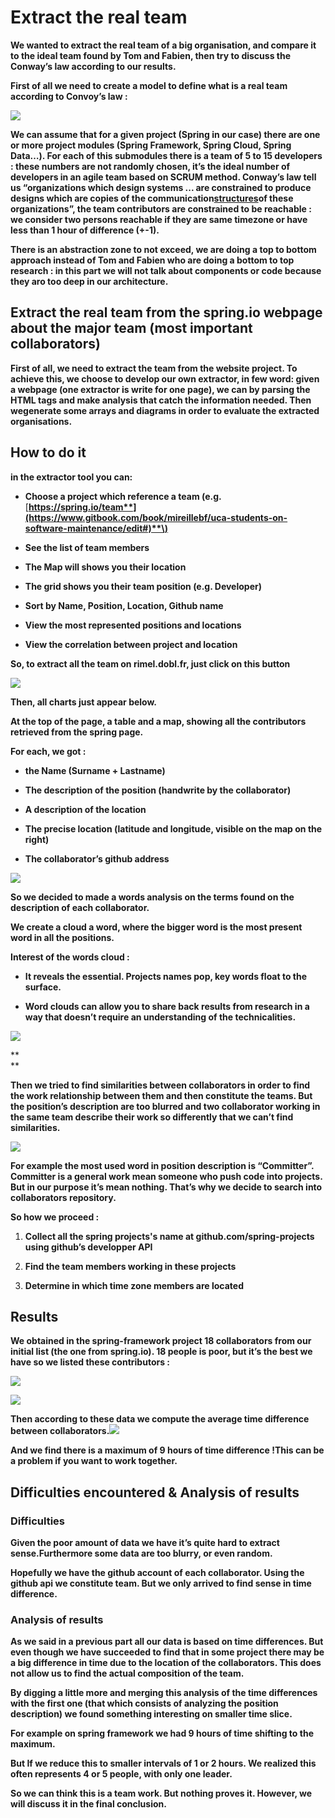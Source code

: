 # **Extract the real team**

**We wanted to extract the real team of a big organisation, and compare it to the ideal team found by Tom and Fabien, then try to discuss the Conway’s law according to our results.**

**First of all we need to create a model to define what is a real team according to Convoy’s law :**

![](https://lh5.googleusercontent.com/Dp4OU7-zov2DpQUfG-aY5ynyxBUqxMUzlCyItzWEzGQQzwSvePWxbETZCJ75b9UXYzOUjLJ3uHxZ3TxFNRqT350hcbGwUGgIawr9_iGQgA_xr2g8oIRhIy-iQqg7VxHPNvvh73lw)

**We can assume that for a given project \(Spring in our case\) there are one or more project modules \(Spring Framework, Spring Cloud, Spring Data…\). For each of this submodules there is a team of 5 to 15 developers : these numbers are not randomly chosen, it’s the ideal number of developers in an agile team based on SCRUM method. Conway’s law tell us “organizations which design systems ... are constrained to produce designs which are copies of the communication**[**structures**](https://en.wikipedia.org/wiki/Organizational_structure)**of these organizations”, the team contributors are constrained to be reachable : we consider two persons reachable if they are same timezone or have less than 1 hour of difference \(+-1\).**

**There is an abstraction zone to not exceed, we are doing a top to bottom approach instead of Tom and Fabien who are doing a bottom to top research : in this part we will not talk about components or code because they aro too deep in our architecture.**



## **Extract the real team from the spring.io webpage about the major team \(most important collaborators\)**

**First of all, we need to extract the team from the website project. To achieve this, we choose to develop our own extractor, in few word: given a webpage \(one extractor is write for one page\), we can by parsing the HTML tags and make analysis that catch the information needed. Then wegenerate some arrays and diagrams in order to evaluate the extracted organisations.**

## **How to do it**

**in the extractor tool you can:**

* **Choose a project which reference a team \(e.g.**[**https://spring.io/team**](https://www.gitbook.com/book/mireillebf/uca-students-on-software-maintenance/edit#)**\)**

* **See the list of team members**

* **The Map will shows you their location**

* **The grid shows you their team position \(e.g. Developer\)**

* **Sort by Name, Position, Location, Github name**

* **View the most represented positions and locations**

* **View the correlation between project and location**



**So, to extract all the team on rimel.dobl.fr, just click on this button**

![](https://lh3.googleusercontent.com/OdO1j2Grncj3-haBsTvY_GYNPa8vEAbDX_w6yoI3JEu_IAEXDr2wGnMijeWiZUIZbf9fnYAEypbw-51c55qQAvbyiwn77EKLaPXb8xn58zJEDf8b544K1ET41ISn1-7BHv7LtflZ)

**Then, all charts just appear below.**



**At the top of the page, a table and a map, showing all the contributors retrieved from the spring page.**

**For each, we got :**

* **the Name \(Surname + Lastname\)**

* **The description of the position \(handwrite by the collaborator\)**

* **A description of the location**

* **The precise location \(latitude and longitude, visible on the map on the right\)**

* **The collaborator’s github address**



![](https://lh4.googleusercontent.com/XNjBt__q7qyj2oQRQYYQsms_j9f7t-jVGKYJvlooLSFkktaPU6FK_I-7hSyUkIaw-exooBIXBSD3bh0TwmlFNbzxqATB3VdD4UY3c1ttVibe0DtK41Tk_P2HYwgcTVVc859mSeEq)



**So we decided to made a words analysis on the terms found on the description of each collaborator.**

**We create a cloud a word, where the bigger word is the most present word in all the positions.**

**Interest of the words cloud :**

* **It reveals the essential. Projects names pop, key words float to the surface.**

* **Word clouds can allow you to share back results from research in a way that doesn’t require an understanding of the technicalities.**

![](https://lh3.googleusercontent.com/WcFoXPkRVInDtJSBld6hQYLIEi4hhcfSrJAEFkYFitvlOI1jWblhZ1LVUVq80y-Zaf9AQeDqbDFygNaTOuMvKDWnrcsb45oGkm5VlD75hNJ9MtlKgOrWGThWLqMJdlwQOlzBw_hz)

**  
**

**Then we tried to find similarities between collaborators in order to find the work relationship between them and then constitute the teams. But the position’s description are too blurred and two collaborator working in the same team describe their work so differently that we can’t find similarities.**

![](https://lh6.googleusercontent.com/cEB6gUP40nmtv3YVcB7zmWaM7G5FGOKA78d0-D71qyBE3eS5Ww1m1KIjKk3EhelnobDmzM5ErBVO9_TgrVNqxaTLAvOY_U8Q6k_s2KKsx9S4fejGFSehV2kG--KETVOpf2ARzR_H)



**For example the most used word in position description is “Committer”. Committer is a general work mean someone who push code into projects. But in our purpose it’s mean nothing. That’s why we decide to search into collaborators repository.**

**So how we proceed :**

1. **Collect all the spring projects's name at github.com/spring-projects using github’s developper API**

2. **Find the team members working in these projects**

3. **Determine in which time zone members are located**



## **Results**

**We obtained in the spring-framework project 18 collaborators from our initial list \(the one from spring.io\). 18 people is poor, but it’s the best we have so we listed these contributors :**

![](https://lh6.googleusercontent.com/IBf99yKrnBc7O8Cot4bB6GGTzscaFanvfssTT4UY6SWQL3PcLPHzOFpaORoetqj9tkJm7OOCihrRH2N4swxHvznikyLBO-tUW896duf_vEhnitBxiaSxojKHWT78D_T-kSPXnoUP)

![](https://lh4.googleusercontent.com/H14dxxLPd4Hptpfg_rcbym0jU9EFOEsFpggZ15cNKESRhR5WVBEduIUkoKymO6wW-BEdPJp2tAStWONOENawUZOI7tlBDFIfUecy2o4hVqDNfzIIq8GTK0TGVZ2AmkYg13V1sfvO)

**Then according to these data we compute the average time difference between collaborators.**![](https://lh4.googleusercontent.com/3muWtfPvnGRwx4rF6qBHlWa5e87kEcJn6Pn4acOpjbdisKeiLLmcWsQCFFP1Ki8EeGcHkEtP66qNPmi864jhOgORfte0WOSE4el4NEIAQYi5EuCyxN3N1PJneIVAFRAynQOI0xrV)

**And we find there is a maximum of 9 hours of time difference !This can be a problem if you want to work together.**



## **Difficulties encountered & Analysis of results**

### **Difficulties**

**Given the poor amount of data we have it’s quite hard to extract sense.Furthermore some data are too blurry, or even random.**

**Hopefully we have the github account of each collaborator. Using the github api we constitute team. But we only arrived to find sense in time difference.**

### **Analysis of results**

**As we said in a previous part all our data is based on time differences. But even though we have succeeded to find that in some project there may be a big difference in time due to the location of the collaborators. This does not allow us to find the actual composition of the team.**

**By digging a little more and merging this analysis of the time differences with the first one \(that which consists of analyzing the position description\) we found something interesting on smaller time slice.**

**For example on spring framework we had 9 hours of time shifting to the maximum.**

**But If we reduce this to smaller intervals of 1 or 2 hours. We realized this often represents 4 or 5 people, with only one leader.**

**So we can think this is a team work. But nothing proves it. However, we will discuss it in the final conclusion.**

  


